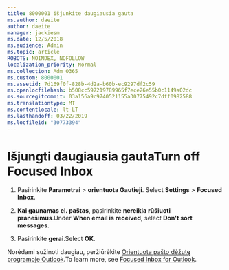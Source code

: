 ```yaml
---
title: 8000001 išjunkite daugiausia gauta
ms.author: daeite
author: daeite
manager: jackiesm
ms.date: 12/5/2018
ms.audience: Admin
ms.topic: article
ROBOTS: NOINDEX, NOFOLLOW
localization_priority: Normal
ms.collection: Adm_O365
ms.custom: 8000001
ms.assetid: 7d169f0f-828b-4d2a-b60b-ec9297df2c59
ms.openlocfilehash: b508cc597219789965f7ece26e55b0c1149a02dc
ms.sourcegitcommit: 03a156a9c9740521155a30775492c7dff0982588
ms.translationtype: MT
ms.contentlocale: lt-LT
ms.lasthandoff: 03/22/2019
ms.locfileid: "30773394"
---
```

# <a name="turn-off-focused-inbox"></a><span data-ttu-id="565f4-102">Išjungti daugiausia gauta</span><span class="sxs-lookup"><span data-stu-id="565f4-102">Turn off Focused Inbox</span></span>

1. <span data-ttu-id="565f4-103">Pasirinkite **Parametrai** \> **orientuota Gautieji**.  </span><span class="sxs-lookup"><span data-stu-id="565f4-103">Select **Settings**  \> **Focused Inbox**.</span></span>
    
2. <span data-ttu-id="565f4-104">**Kai gaunamas el. paštas**, pasirinkite **nereikia rūšiuoti pranešimus**.</span><span class="sxs-lookup"><span data-stu-id="565f4-104">Under **When email is received**, select **Don't sort messages**.</span></span>
    
3. <span data-ttu-id="565f4-105">Pasirinkite **gerai**.</span><span class="sxs-lookup"><span data-stu-id="565f4-105">Select **OK**.</span></span>
    
<span data-ttu-id="565f4-106">Norėdami sužinoti daugiau, peržiūrėkite [Orientuota pašto dėžutę programoje Outlook](https://go.microsoft.com/fwlink/p/?linkid=873108).</span><span class="sxs-lookup"><span data-stu-id="565f4-106">To learn more, see [Focused Inbox for Outlook](https://go.microsoft.com/fwlink/p/?linkid=873108).</span></span>
  


